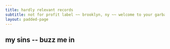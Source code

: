 ```yaml
---
title: hardly relevant records 
subtitle: not for profit label ~~ brooklyn, ny ~~ welcome to your garbage zone
layout: padded-page
---
```

## my sins -- buzz me in 
